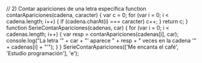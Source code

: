 // 2) Contar apariciones de una letra específica
  function contarApariciones(cadena, caracter) {
    var c = 0;
    for (var i = 0; i < cadena.length; i++) {
      if (cadena.charAt(i) === caracter) c++;
    }
    return c;
  }
  function SerieContarApariciones(cadenas, car) {
    for (var i = 0; i < cadenas.length; i++) {
      var resp = contarApariciones(cadenas[i], car);
      console.log("La letra '" + car + "' aparece " + resp + " veces en la cadena '" + cadenas[i] + "'");
    }
  }
  SerieContarApariciones(['Me encanta el café', 'Estudio programación'], 'e');
